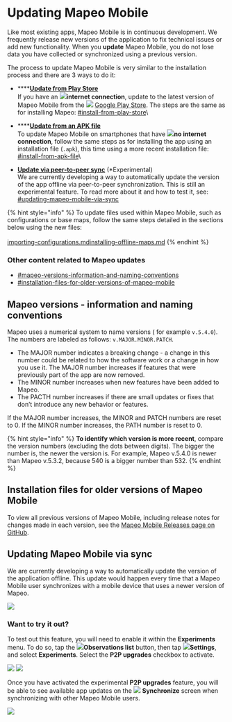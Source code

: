 # Updating Mapeo Mobile

Like most existing apps, Mapeo Mobile is in continuous development. We frequently release new versions of the application to fix technical issues or add new functionality. When you **update** Mapeo Mobile, you do not lose data you have collected or synchronized using a previous version.&#x20;

The process to update Mapeo Mobile is very similar to the installation process and there are 3 ways to do it:

* ****[**Update from Play Store**](updating-mapeo-mobile.md#install-from-play-store)\
  If you have an ![](../../../.gitbook/assets/Internet\_connection.png)**internet connection**, update to the latest version of Mapeo Mobile from the ![](https://lh5.googleusercontent.com/12JKLq6v4NOosOrMWed5oh6WPYPge3hcwt2nwsmC1Bdq4AUQoQWTqN9Z2T2sgzRBxmjKjDb4nB40Xv3mH3U5TxH88r4BKnj\_p25ERgOKOYGEYNby3VLvSWnWjYKn2w) [Google Play Store](https://play.google.com/store/apps/details?id=com.mapeo\&hl=en\_CA\&gl=US). The steps are the same as for installing Mapeo: [#install-from-play-store](installing-mapeo-mobile.md#install-from-play-store "mention")\

* ****[**Update from an APK file**](updating-mapeo-mobile.md#install-from-apk-file)\
  To update Mapeo Mobile on smartphones that have ![](../../../.gitbook/assets/no\_internet\_connection.png)**no internet** **connection**, follow the same steps as for installing the app using an installation file (`.apk`), this time using a more recent installation file: [#install-from-apk-file](installing-mapeo-mobile.md#install-from-apk-file "mention")\

* [**Update via peer-to-peer sync**](updating-mapeo-mobile.md#updating-mapeo-mobile-via-sync) (\*Experimental)\
  We are currently developing a way to automatically update the version of the app offline via peer-to-peer synchronization. This is still an experimental feature. To read more about it and how to test it, see: [#updating-mapeo-mobile-via-sync](updating-mapeo-mobile.md#updating-mapeo-mobile-via-sync "mention")

{% hint style="info" %}
To update files used within Mapeo Mobile, such as configurations or base maps, follow the same steps detailed in the sections below using the new files:\
\
[importing-configurations.md](importing-configurations.md "mention")[installing-offline-maps.md](installing-offline-maps.md "mention")&#x20;
{% endhint %}

### Other content related to Mapeo updates

* [#mapeo-versions-information-and-naming-conventions](updating-mapeo-mobile.md#mapeo-versions-information-and-naming-conventions "mention")
* [#installation-files-for-older-versions-of-mapeo-mobile](updating-mapeo-mobile.md#installation-files-for-older-versions-of-mapeo-mobile "mention")

## Mapeo versions - information and naming conventions

Mapeo uses a numerical system to name versions ( for example `v.5.4.0`). The numbers are labeled as follows: `v.MAJOR.MINOR.PATCH`.&#x20;

* The MAJOR number indicates a breaking change - a change in this number could be related to how the software work or a change in how you use it. The MAJOR number increases if features that were previously part of the app are now removed.
* The MINOR number increases when new features have been added to Mapeo.
* The PACTH number increases if there are small updates or fixes that don’t introduce any new behavior or features.

If the MAJOR number increases, the MINOR and PATCH numbers are reset to 0. If the MINOR number increases, the PATH number is reset to 0.

{% hint style="info" %}
**To identify which version is more recent**, compare the version numbers (excluding the dots between digits). The bigger the number is, the newer the version is. For example, Mapeo v.5.4.0 is newer than Mapeo v.5.3.2, because 540 is a bigger number than 532.
{% endhint %}

## Installation files for older versions of Mapeo Mobile

To view all previous versions of Mapeo Mobile, including release notes for changes made in each version, see the [Mapeo Mobile Releases page on GitHub](https://github.com/digidem/mapeo-mobile/releases).

## Updating Mapeo Mobile via sync

We are currently developing a way to automatically update the version of the application offline. This update would happen every time that a Mapeo Mobile user synchronizes with a mobile device that uses a newer version of Mapeo.

![](../../../.gitbook/assets/p2p\_upgrade\_Mapeo\_version.png)

### Want to try it out?

To test out this feature, you will need to enable it within the **Experiments** menu. To do so, tap the ![](<../../../.gitbook/assets/app icons\_observation-list\_35px.png>)**Observations list** button, then tap ![](../../../.gitbook/assets/app\_icons\_Settings.png)**Settings**, and select **Experiments**. Select the **P2P upgrades** checkbox to activate.

![](../../../.gitbook/assets/Mm\_Settings\_screen\_experiments.jpg)  ![](../../../.gitbook/assets/Mm\_Experiments\_screen-select\_P2P\_upgrade.jpg)



Once you have activated the experimental **P2P upgrades** feature, you will be able to see available app updates on the ![](../../../.gitbook/assets/app\_icons\_Sync\_35px.png) **Synchronize** screen when synchronizing with other Mapeo Mobile users.

![](../../../.gitbook/assets/Mm\_sync\_checking\_p2p\_updates.jpg)&#x20;

